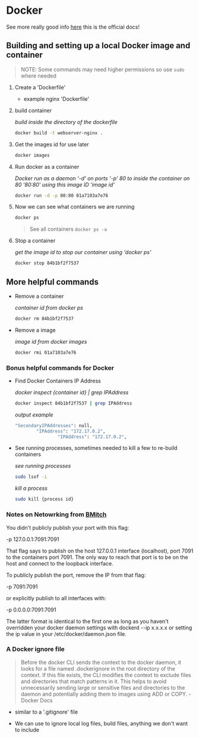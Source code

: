 # Docker

See more really good info [here](https://docs.docker.com/engine/reference/builder/) this is the official docs!

## Building and setting up a local Docker image and container

> NOTE: Some commands may need higher permissions so use `sudo` where needed

1. Create a 'Dockerfile'
    - example nginx 'Dockerfile'

2. build container

    *build inside the directory of the dockerfile*
    ```bash
    docker build -t webserver-nginx .
    ```

3. Get the images id for use later
    ```bash
    docker images
    ```

4. Run docker as a container

    *Docker run as a daemon '-d' on ports '-p' 80 to inside the container on 80 '80:80' using this image ID 'image id'* 
    ```bash
    docker run -d -p 80:80 01a7103a7e76
    ```

5. Now we can see what containers we are running

    ```bash
    docker ps
    ```
    
    > See all containers `docker ps -a`

6. Stop a container

    *get the image id to stop our container using 'docker ps'*
    ```bash
    docker stop 84b1bf2f7537
    ```

## More helpful commands

- Remove a container

    *container id from docker ps*
    ```bash
    docker rm 84b1bf2f7537
    ```

- Remove a image

    *image id from docker images*
    ```bash
    docker rmi 01a7103a7e76
    ```
### Bonus helpful commands for Docker

- Find Docker Containers IP Address
    
    *docker inspect {container id} | grep IPAddress*
    ```bash
    docker inspect 84b1bf2f7537 | grep IPAddress
    ```
    *output example*
    ```bash
    "SecondaryIPAddresses": null,
            "IPAddress": "172.17.0.2",
                    "IPAddress": "172.17.0.2",
    ```

- See running processes, sometimes needed to kill a few to re-build containers

    *see running processes*
    ```bash
    sudo lsof -i
    ```
    
    *kill a process*
    ```bash
    sudo kill {process id}
    ```
    
### Notes on Netowrking from [BMitch](https://stackoverflow.com/questions/43244074/cant-access-publicly-exposed-docker-container-port-from-external-machine-only)

You didn't publicly publish your port with this flag:

-p 127.0.0.1:7091:7091

That flag says to publish on the host 127.0.0.1 interface (localhost), port 7091 to the containers port 7091. The only way to reach that port is to be on the host and connect to the loopback interface.

To publicly publish the port, remove the IP from that flag:

-p 7091:7091

or explicitly publish to all interfaces with:

-p 0.0.0.0:7091:7091

The latter format is identical to the first one as long as you haven't overridden your docker daemon settings with dockerd --ip x.x.x.x or setting the ip value in your /etc/docker/daemon.json file.

    
### A Docker ignore file

> Before the docker CLI sends the context to the docker daemon, it looks for a file named .dockerignore in the root directory of the context. If this file exists, the CLI modifies the context to exclude files and directories that match patterns in it. This helps to avoid unnecessarily sending large or sensitive files and directories to the daemon and potentially adding them to images using ADD or COPY. - Docker Docs

- similar to a '.gitignore' file 

- We can use to ignore local log files, build files, anything we don't want to include
